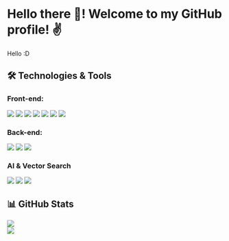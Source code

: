 # Hello there 👋! Welcome to my GitHub profile! ✌
Hello :D

## 🛠️ Technologies & Tools

### Front-end:
<img src="https://img.shields.io/badge/react-%2320232a.svg?style=for-the-badge&logo=react&logoColor=%2361DAFB"> <img src="https://img.shields.io/badge/vue.js-%234FC08D.svg?style=for-the-badge&logo=vuedotjs&logoColor=white"> <img src="https://img.shields.io/badge/javascript-%23323330.svg?style=for-the-badge&logo=javascript&logoColor=%23F7DF1E"> <img src="https://img.shields.io/badge/typescript-%23007ACC.svg?style=for-the-badge&logo=typescript&logoColor=white"> <img src="https://img.shields.io/badge/html5-%23E34F26.svg?style=for-the-badge&logo=html5&logoColor=white"> <img src="https://img.shields.io/badge/css3-%231572B6.svg?style=for-the-badge&logo=css3&logoColor=white"> <img src="https://img.shields.io/badge/tailwindcss-%2338B2AC.svg?style=for-the-badge&logo=tailwind-css&logoColor=white">

### Back-end:
<img src="https://img.shields.io/badge/nestjs-%23E0234E.svg?style=for-the-badge&logo=nestjs&logoColor=white"> <img src="https://img.shields.io/badge/django-%23092E20.svg?style=for-the-badge&logo=django&logoColor=white"> <img src="https://img.shields.io/badge/python-%233776AB.svg?style=for-the-badge&logo=python&logoColor=white">

### AI & Vector Search
<img src="https://img.shields.io/badge/milvus-%23B24592.svg?style=for-the-badge&logo=milvus&logoColor=white"> <img src="https://img.shields.io/badge/openai-%23444444.svg?style=for-the-badge&logo=openai&logoColor=white"> <img src="https://img.shields.io/badge/RAG-Retrieval--Augmented--Generation-blueviolet?style=for-the-badge">

## 📊 GitHub Stats
<img src="https://github-readme-stats.vercel.app/api?username=NguyenVoTheTuyen&theme=tokyonight&show_icons=true&count_private=true">
<br/>
<img src="https://github-readme-stats.vercel.app/api/top-langs/?username=NguyenVoTheTuyen&theme=tokyonight&layout=compact&langs_count=6">
